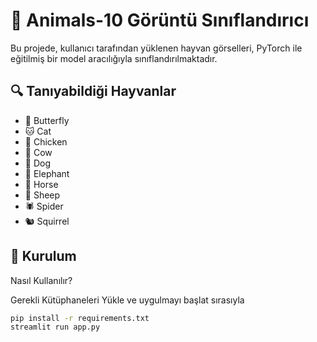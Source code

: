 # 🐾 Animals-10 Görüntü Sınıflandırıcı

Bu projede, kullanıcı tarafından yüklenen hayvan görselleri, PyTorch ile eğitilmiş bir model aracılığıyla sınıflandırılmaktadır.

## 🔍 Tanıyabildiği Hayvanlar

- 🦋 Butterfly  
- 🐱 Cat  
- 🐔 Chicken  
- 🐄 Cow  
- 🐶 Dog  
- 🐘 Elephant  
- 🐴 Horse  
- 🐑 Sheep  
- 🕷️ Spider  
- 🐿️ Squirrel

## 🚀 Kurulum


Nasıl Kullanılır?


Gerekli Kütüphaneleri Yükle ve uygulmayı başlat sırasıyla
```bash
pip install -r requirements.txt
streamlit run app.py

